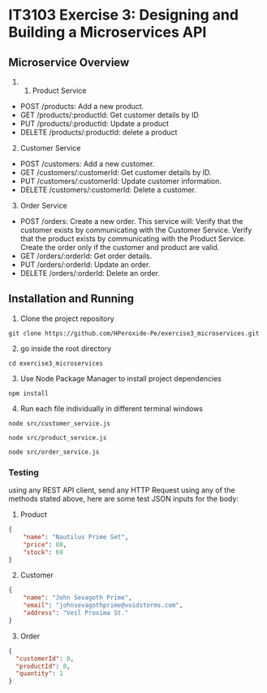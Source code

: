 # IT3103 Exercise 3: Designing and Building a Microservices API 
## Microservice Overview
1. 1. Product Service 
- POST /products: Add a new product.
- GET /products/:productId: Get customer details by ID
- PUT /products/:productId: Update a product
- DELETE /products/:productId: delete a product
2. Customer Service
- POST /customers: Add a new customer.
- GET /customers/:customerId: Get customer details by ID.
- PUT /customers/:customerId: Update customer information.
- DELETE /customers/:customerId: Delete a customer.
3. Order Service
- POST /orders: Create a new order. This service will:
Verify that the customer exists by communicating with the Customer Service.
Verify that the product exists by communicating with the Product Service.
Create the order only if the customer and product are valid.
- GET /orders/:orderId: Get order details.
- PUT /orders/:orderId: Update an order.
- DELETE /orders/:orderId: Delete an order.
## Installation and Running
1. Clone the project repository
```
git clone https://github.com/HPeroxide-Pe/exercise3_microservices.git
```
2. go inside the root directory
```
cd exercise3_microservices
```
3. Use Node Package Manager to install project dependencies
```
npm install
```
4. Run each file individually in different terminal windows
```
node src/customer_service.js
```

```
node src/product_service.js
```

```
node src/order_service.js
```
### Testing
using any REST API client, send any HTTP Request using any of the methods stated above, here are some test JSON inputs for the body:
1. Product
```JSON
{
	"name": "Nautilus Prime Set",
	"price": 80,
	"stock": 69
}
```
2. Customer
```JSON
{
	"name": "John Sevagoth Prime",
	"email": "johnsevagothprime@voidstorms.com",
	"address": "Veil Proxima St."
}
```
3. Order
```JSON
{
  "customerId": 0,
  "productId": 0,
  "quantity": 1
}
```
